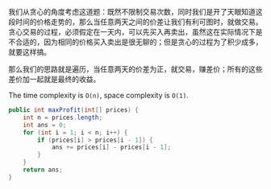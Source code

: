我们从贪心的角度考虑这道题：既然不限制交易次数，同时我们是开了天眼知道这段时间的价格走势的，那么当任意两天之间的价差让我们有利可图时，就做交易。贪心交易的过程，必须假定在一天内，可以先买入再卖出，虽然这在实际情况下是不合适的，因为相同的价格买入卖出是很无聊的；但是贪心的过程为了积少成多，就要这样搞。

那么我们的思路就是遍历，当任意两天的价差为正，就交易，赚差价；所有的这些差价加一起就是最终的收益。

The time complexity is `O(n)`, space complexity is `O(1)`.

```java
public int maxProfit(int[] prices) {
    int n = prices.length;
    int ans = 0;
    for (int i = 1; i < n; i++) {
        if (prices[i] > prices[i - 1]) {
            ans += prices[i] - prices[i - 1];
        }
    }
    return ans;
}
```
